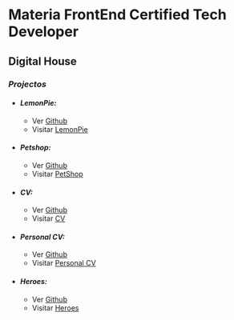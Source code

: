 # Materia FrontEnd Certified Tech Developer
## Digital House

### *Projectos*
* #### *LemonPie:*
  * Ver [Github](https://github.com/AdrielIg/FrontEnd/tree/main/LemonPie)
  * Visitar [LemonPie](https://adrielig.github.io/FrontEnd/LemonPie/)
* #### *Petshop:*
  * Ver [Github](https://github.com/AdrielIg/FrontEnd/tree/main/PetShop)
  * Visitar [PetShop](https://adrielig.github.io/FrontEnd/PetShop/)
* #### *CV:*
  * Ver [Github](https://github.com/AdrielIg/FrontEnd/tree/main/CV)
  * Visitar [CV](https://adrielig.github.io/FrontEnd/CV/)
* #### *Personal CV:*
  * Ver [Github](https://github.com/AdrielIg/FrontEnd/tree/main/personal_cv)
  * Visitar [Personal CV](https://adrielig.github.io/FrontEnd/personal_cv/)
* #### *Heroes:*
  * Ver [Github](https://github.com/AdrielIg/FrontEnd/tree/main/Heroes)
  * Visitar [Heroes](https://adrielig.github.io/FrontEnd/Heroes/)

